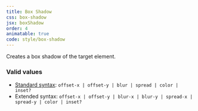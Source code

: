 ```yaml
---
title: Box Shadow
css: box-shadow
jsx: boxShadow
order: 4
animatable: true
code: style/box-shadow
---
```


Creates a box shadow of the target element.

### Valid values

- [Standard syntax](https://developer.mozilla.org/en-US/docs/Web/CSS/box-shadow): `offset-x | offset-y | blur | spread | color | inset?`
- Extended syntax: `offset-x | offset-y | blur-x | blur-y | spread-x | spread-y | color | inset?`

